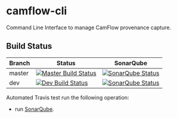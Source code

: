 # camflow-cli

Command Line Interface to manage CamFlow provenance capture.

## Build Status

| Branch | Status                                                                                  | SonarQube |
|--------|-----------------------------------------------------------------------------------------|-----------|
| master | [![Master Build Status](https://api.travis-ci.org/CamFlow/camflow-cli.svg?branch=master)](https://travis-ci.org/CamFlow/camflow-cli/branches)  |[![SonarQube Status](https://sonarqube.com//api/badges/gate?key=camflow%3Acli)](https://sonarqube.com/dashboard?id=camflow%3Acli)   |
| dev    | [![Dev Build Status](https://api.travis-ci.org/CamFlow/camflow-cli.svg?branch=dev)](https://travis-ci.org/CamFlow/camflow-cli/branches)      |[![SonarQube Status](https://sonarqube.com//api/badges/gate?key=camflow%3Acli%3Adev)](https://sonarqube.com/dashboard?id=camflow%3Acli%3Adev)   |

Automated Travis test run the following operation:
- run [SonarQube](https://sonarqube.com).
